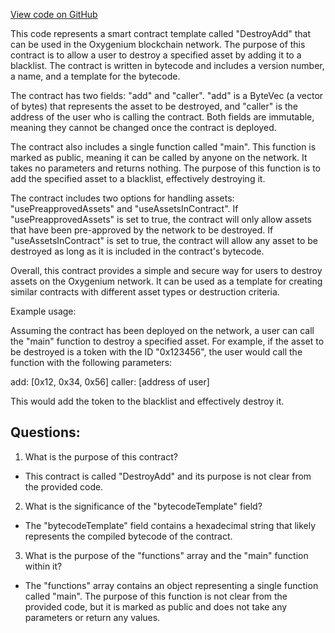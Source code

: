 [View code on GitHub](https://github.com/oxygenium-network/oxygenium-web3/artifacts/add/destroy_add.ral.json)

This code represents a smart contract template called "DestroyAdd" that can be used in the Oxygenium blockchain network. The purpose of this contract is to allow a user to destroy a specified asset by adding it to a blacklist. The contract is written in bytecode and includes a version number, a name, and a template for the bytecode. 

The contract has two fields: "add" and "caller". "add" is a ByteVec (a vector of bytes) that represents the asset to be destroyed, and "caller" is the address of the user who is calling the contract. Both fields are immutable, meaning they cannot be changed once the contract is deployed. 

The contract also includes a single function called "main". This function is marked as public, meaning it can be called by anyone on the network. It takes no parameters and returns nothing. The purpose of this function is to add the specified asset to a blacklist, effectively destroying it. 

The contract includes two options for handling assets: "usePreapprovedAssets" and "useAssetsInContract". If "usePreapprovedAssets" is set to true, the contract will only allow assets that have been pre-approved by the network to be destroyed. If "useAssetsInContract" is set to true, the contract will allow any asset to be destroyed as long as it is included in the contract's bytecode. 

Overall, this contract provides a simple and secure way for users to destroy assets on the Oxygenium network. It can be used as a template for creating similar contracts with different asset types or destruction criteria. 

Example usage:

Assuming the contract has been deployed on the network, a user can call the "main" function to destroy a specified asset. For example, if the asset to be destroyed is a token with the ID "0x123456", the user would call the function with the following parameters:

add: [0x12, 0x34, 0x56]
caller: [address of user]

This would add the token to the blacklist and effectively destroy it.
## Questions: 
 1. What is the purpose of this contract?
- This contract is called "DestroyAdd" and its purpose is not clear from the provided code. 

2. What is the significance of the "bytecodeTemplate" field?
- The "bytecodeTemplate" field contains a hexadecimal string that likely represents the compiled bytecode of the contract. 

3. What is the purpose of the "functions" array and the "main" function within it?
- The "functions" array contains an object representing a single function called "main". The purpose of this function is not clear from the provided code, but it is marked as public and does not take any parameters or return any values.